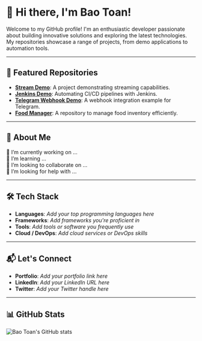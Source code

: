 # 👋 Hi there, I'm Bao Toan!

Welcome to my GitHub profile! I'm an enthusiastic developer passionate about building innovative solutions and exploring the latest technologies. My repositories showcase a range of projects, from demo applications to automation tools.

---

## 🌟 Featured Repositories

- [**Stream Demo**](https://github.com/baotoan-dev/stream-demo): A project demonstrating streaming capabilities.
- [**Jenkins Demo**](https://github.com/baotoan-dev/jenkins_demo): Automating CI/CD pipelines with Jenkins.
- [**Telegram Webhook Demo**](https://github.com/baotoan-dev/demo-webhook-telegram): A webhook integration example for Telegram.
- [**Food Manager**](https://github.com/baotoan-dev/Food_Manager): A repository to manage food inventory efficiently.

---

## 🚀 About Me

🔭 I’m currently working on ...  
🌱 I’m learning ...  
👯 I’m looking to collaborate on ...  
🤔 I’m looking for help with ...  

---

## 🛠️ Tech Stack

- **Languages**: _Add your top programming languages here_
- **Frameworks**: _Add frameworks you're proficient in_
- **Tools**: _Add tools or software you frequently use_
- **Cloud / DevOps**: _Add cloud services or DevOps skills_

---

## 📬 Let's Connect

- **Portfolio**: _Add your portfolio link here_
- **LinkedIn**: _Add your LinkedIn URL here_
- **Twitter**: _Add your Twitter handle here_

---

## 📊 GitHub Stats

![Bao Toan's GitHub stats](https://github-readme-stats.vercel.app/api?username=baotoan-dev&show_icons=true&theme=radical)
